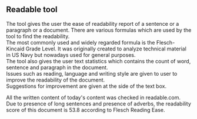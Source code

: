 <h2>Readable tool</h2>

The tool gives the user the ease of readability report of a sentence or a paragraph or a document. There are various formulas which are used by the tool to find the readability.<br>
The most commonly used and widely regarded formula is the Flesch-Kincaid Grade Level. It was originally created to analyze technical material in US Navy but nowadays used for general purposes.<br>
The tool also gives the user text statistics which contains the count of word, sentence and paragraph in the document.<br>
Issues such as reading, language and writing style are given to user to improve the readability of the document.<br>
Suggestions for improvement are given at the side of the text box.<br>

All the written content of today's content was checked in readable.com. Due to presence of long sentences and presence of adverbs, the readability score of this document is 53.8 according to Flesch Reading Ease.
